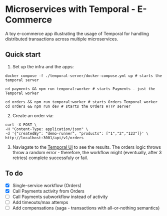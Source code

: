 # Microservices with Temporal - E-Commerce

A toy e-commerce app illustrating the usage of Temporal for handling distributed transactions across multiple microservices.

## Quick start

1. Set up the infra and the apps:

```
docker compose -f ./temporal-server/docker-compose.yml up # starts the temporal server

cd payments && npm run temporal:worker # starts Payments - just the Temporal worker

cd orders && npm run temporal:worker # starts Orders Temporal worker
cd orders && npm run dev # starts the Orders HTTP server

```
2. Create an order via:
```
curl -X POST \
-H "Content-Type: application/json" \
-d '{"createdBy": "demo-runner", "products": ["1","2","123"]}' \
http://localhost:3001/api/v1/orders
```

3. Naviagate to the [Temporal UI](http://localhost:8080) to see the results. The orders logic throws throw a random error - therefore, the workflow might (eventually, after 3 retries) complete successfuly or fail.

## To do
- [x] Single-service workflow (Orders)
- [x] Call Payments activity from Orders
- [ ] Call Payments subworkflow instead of activity
- [ ] Add timeouts/max attemps
- [ ] Add compensations (saga - transactions with all-or-nothing semantics)
